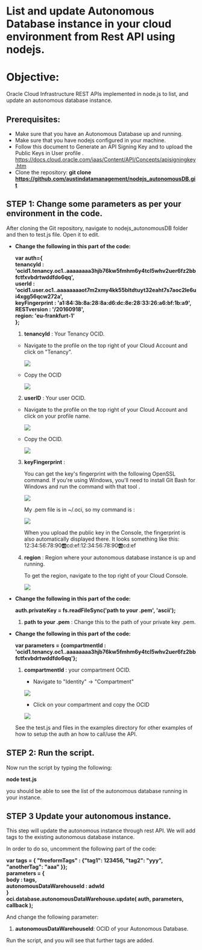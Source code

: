 # List and update Autonomous Database instance in your cloud environment from Rest API using nodejs.

# Objective:

Oracle Cloud Infrastructure REST APIs implemented in node.js to list, and update an autonomous database instance.  

## Prerequisites:

- Make sure that you have an Autonomous Database up and running.    
- Make sure that you have nodejs configured in your machine.
- Follow this document to Generate an API Signing Key and to upload the Public Keys in User profile . 
  https://docs.cloud.oracle.com/iaas/Content/API/Concepts/apisigningkey.htm 
- Clone the repository: 
   **git clone https://github.com/austindatamanagement/nodejs_autonomousDB.git**

## **STEP 1**: Change some parameters as per your environment in the code.

After cloning the Git repository, navigate to nodejs_autonomousDB folder and then to test.js file. Open it to edit. 

- **Change the following in this part of the code:**

  **var auth={  
      tenancyId : 'ocid1.tenancy.oc1..aaaaaaaa3hjb76kw5fmhm6y4tcl5whv2uer6fz2bbfctfxvbdrtwddfdo6qq',  
      userId : 'ocid1.user.oc1..aaaaaaaaot7m2xmy4kk55bltdtuyt32eaht7s7aoc2le6ui4xgg56qcw272a',  
      keyFingerprint : 'a1:84:3b:8a:28:8a:d6:dc:8e:28:33:26:a6:bf:1b:a9',  
      RESTversion : '/20160918',  
      region: 'eu-frankfurt-1'  
  };**  
  
  
  1. **tenancyId** : Your Tenancy OCID. 
  
    - Navigate to the profile on the top right of your Cloud Account and click on "Tenancy".
     
       ![](profile.png)
       
    - Copy the OCID
     
       ![](tenancy.png)
       
   2. **userID** : Your user OCID. 
  
     - Navigate to the profile on the top right of your Cloud Account and click on your profile name.
     
       ![](pro.png)
       
     - Copy the OCID. 
     
       ![](user.png)
  
  3. **keyFingerprint** : 
  
     You can get the key's fingerprint with the following OpenSSL command. If you're using Windows, you'll need to install Git Bash for Windows and run the command with that tool . 

        ![](commandfp.png)

     My .pem file is in ~/.oci, so my command is :
     
        ![](commandfp2.png)

     When you upload the public key in the Console, the fingerprint is also automatically displayed there. It looks something like this: 12:34:56:78:90:ab:cd:ef:12:34:56:78:90:ab:cd:ef 
  
  4. **region** : Region where your autonomous database instance is up and running.   
  
     To get the region, navigate to the top right of your Cloud Console. 
     
     ![](region.png)

- **Change the following in this part of the code:**
  
  **auth.privateKey = fs.readFileSync('path to your .pem', 'ascii');**

  1. **path to your .pem** : Change this to the path of your private key .pem.
  
- **Change the following in this part of the code:**

  **var parameters = {compartmentId : 'ocid1.tenancy.oc1..aaaaaaaa3hjb76kw5fmhm6y4tcl5whv2uer6fz2bbfctfxvbdrtwddfdo6qq'};**  

  1. **compartmentId** : your compartment OCID.
  
      - Navigate to "Identity" -> "Compartment"
      
      ![](navigate.png)
      
      - Click on your compartment and copy the OCID 
      
      ![](com.png)
      
      
   See the test.js and files in the examples directory for other examples of how to setup the auth an how to call/use the API.

## **STEP 2**: Run the script.

Now run the script by typing the following:

**node test.js** 

you should be able to see the list of the autonomous database running in your instance. 

## **STEP 3** Update your autonomous instance. 

This step will update the autonomous instance through rest API. We will add tags to the existing autonomous database instance.

In order to do so, uncomment the following part of the code:

**var tags = { "freeformTags" : {"tag1": 123456, "tag2": "yyy", "anotherTag": "aaa" }};  
  parameters = {  
    body : tags,  
    autonomousDataWarehouseId : adwId  
}  
oci.database.autonomousDataWarehouse.update( auth, parameters, callback );**  

And change the following parameter: 

 1. **autonomousDataWarehouseId**: OCID of your Autonomous Database. 
 
Run the script, and you will see that further tags are added.



